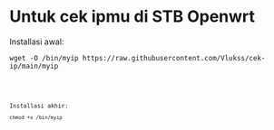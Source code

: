 # Untuk cek ipmu di STB Openwrt
Installasi awal:
<pre><code>wget -O /bin/myip https://raw.githubusercontent.com/Vlukss/cek-ip/main/myip<code></pre>
<br>
Installasi akhir: <pre><code>chmod +x /bin/myip<code></pre>
